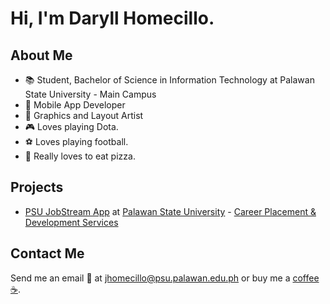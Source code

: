 # Hi, I'm Daryll Homecillo.

## About Me
* :books: Student, Bachelor of Science in Information Technology at Palawan State University - Main Campus
* :iphone: Mobile App Developer
* :art: Graphics and Layout Artist
* :video_game: Loves playing Dota.
* :soccer: Loves playing football.
* :pizza: Really loves to eat pizza.

## Projects
* [PSU JobStream App](https://play.google.com/store/apps/details?id=com.jobstream.PSUJobStream) at [Palawan State University](https://psu.palawan.edu.ph) - [Career Placement & Development Services](https://www.facebook.com/PSUCareerPlacementDevelopmentServices)


## Contact Me
Send me an email :e-mail: at <jhomecillo@psu.palawan.edu.ph> or buy me a [coffee :coffee:](https://www.buymeacoffee.com/lyrad.gg).
